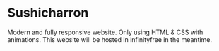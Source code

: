 # Sushicharron
Modern and fully responsive website. Only using HTML &amp; CSS with animations.
This website will be hosted in infinityfree in the meantime.

